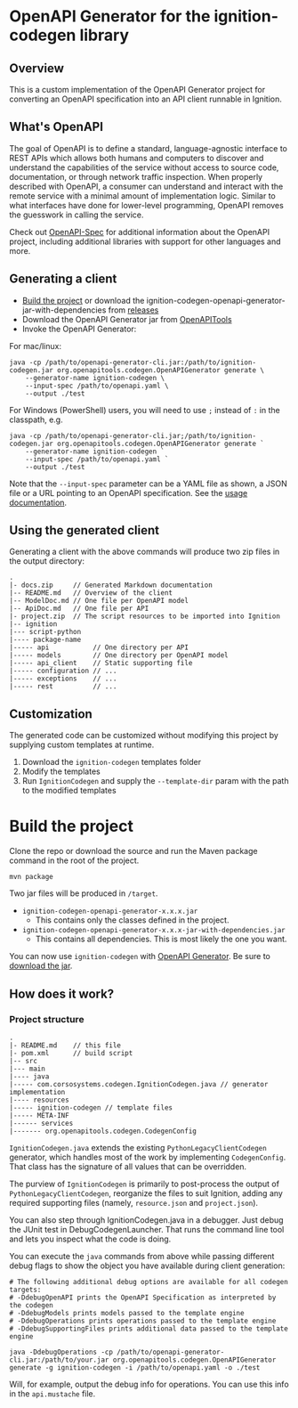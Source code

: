 # OpenAPI Generator for the ignition-codegen library

## Overview
This is a custom implementation of the OpenAPI Generator project for converting an OpenAPI specification into an API client runnable in Ignition.

## What's OpenAPI
The goal of OpenAPI is to define a standard, language-agnostic interface to REST APIs which allows both humans and computers to discover and understand the capabilities of the service without access to source code, documentation, or through network traffic inspection.
When properly described with OpenAPI, a consumer can understand and interact with the remote service with a minimal amount of implementation logic.
Similar to what interfaces have done for lower-level programming, OpenAPI removes the guesswork in calling the service.

Check out [OpenAPI-Spec](https://github.com/OAI/OpenAPI-Specification) for additional information about the OpenAPI project, including additional libraries with support for other languages and more.

## Generating a client
- [Build the project](#build-the-project) or download the ignition-codegen-openapi-generator-jar-with-dependencies from [releases](https://github.com/CorsoSource/IgnitionCodegen/releases)
- Download the OpenAPI Generator jar from [OpenAPITools](https://github.com/OpenAPITools/openapi-generator#13---download-jar)
- Invoke the OpenAPI Generator:

For mac/linux:
```
java -cp /path/to/openapi-generator-cli.jar:/path/to/ignition-codegen.jar org.openapitools.codegen.OpenAPIGenerator generate \
    --generator-name ignition-codegen \
    --input-spec /path/to/openapi.yaml \
    --output ./test
```

For Windows (PowerShell) users, you will need to use `;` instead of `:` in the classpath, e.g.
```
java -cp /path/to/openapi-generator-cli.jar;/path/to/ignition-codegen.jar org.openapitools.codegen.OpenAPIGenerator generate ` 
    --generator-name ignition-codegen `
    --input-spec /path/to/openapi.yaml `
    --output ./test
```
Note that the `--input-spec` parameter can be a YAML file as shown, a JSON file or a URL pointing to an OpenAPI specification. See the [usage documentation](https://openapi-generator.tech/docs/usage).

## Using the generated client
Generating a client with the above commands will produce two zip files in the output directory:
```
.
|- docs.zip     // Generated Markdown documentation
|-- README.md   // Overview of the client
|-- ModelDoc.md // One file per OpenAPI model
|-- ApiDoc.md   // One file per API
|- project.zip  // The script resources to be imported into Ignition
|-- ignition
|--- script-python
|---- package-name
|----- api           // One directory per API
|----- models        // One directory per OpenAPI model
|----- api_client    // Static supporting file
|----- configuration // ...
|----- exceptions    // ...
|----- rest          // ...
```

## Customization
The generated code can be customized without modifying this project by supplying custom templates at runtime.
1. Download the `ignition-codegen` templates folder
2. Modify the templates
3. Run `IgnitionCodegen` and supply the `--template-dir` param with the path to the modified templates

# Build the project
Clone the repo or download the source and run the Maven package command in the root of the project.
```
mvn package
```

Two jar files will be produced in `/target`.
- `ignition-codegen-openapi-generator-x.x.x.jar`
  * This contains only the classes defined in the project.
- `ignition-codegen-openapi-generator-x.x.x-jar-with-dependencies.jar`
  * This contains all dependencies. This is most likely the one you want.

You can now use `ignition-codegen` with [OpenAPI Generator](https://openapi-generator.tech). Be sure to [download the jar](https://github.com/OpenAPITools/openapi-generator#13---download-jar).

## How does it work?
### Project structure

```
.
|- README.md    // this file
|- pom.xml      // build script
|-- src
|--- main
|---- java
|----- com.corsosystems.codegen.IgnitionCodegen.java // generator implementation
|---- resources
|----- ignition-codegen // template files
|----- META-INF
|------ services
|------- org.openapitools.codegen.CodegenConfig
```
`IgnitionCodegen.java` extends the existing `PythonLegacyClientCodegen` generator, which handles most of the work by implementing `CodegenConfig`.
That class has the signature of all values that can be overridden.

The purview of `IgnitionCodegen` is primarily to post-process the output of `PythonLegacyClientCodegen`, reorganize the files to suit Ignition, adding any required supporting files (namely, `resource.json` and `project.json`).

You can also step through IgnitionCodegen.java in a debugger.  Just debug the JUnit
test in DebugCodegenLauncher.  That runs the command line tool and lets you inspect what the code is doing.

You can execute the `java` commands from above while passing different debug flags to show
the object you have available during client generation:

```
# The following additional debug options are available for all codegen targets:
# -DdebugOpenAPI prints the OpenAPI Specification as interpreted by the codegen
# -DdebugModels prints models passed to the template engine
# -DdebugOperations prints operations passed to the template engine
# -DdebugSupportingFiles prints additional data passed to the template engine

java -DdebugOperations -cp /path/to/openapi-generator-cli.jar:/path/to/your.jar org.openapitools.codegen.OpenAPIGenerator generate -g ignition-codegen -i /path/to/openapi.yaml -o ./test
```

Will, for example, output the debug info for operations.
You can use this info in the `api.mustache` file.